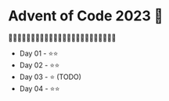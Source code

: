 # Advent of Code 2023 💫

🎄🎅🏻🎄🎅🏻🎄🎅🏻🎄🎅🏻🎄🎅🏻🎄🎅🏻🎄🎅🏻🎄🎅🏻

* Day 01 - ⭐️⭐️
* Day 02 - ⭐️⭐️
* Day 03 - ⭐️ (TODO)
* Day 04 - ⭐️⭐️ 
